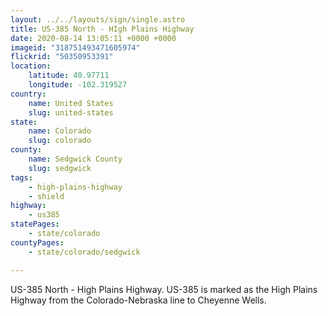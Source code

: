 ```yaml
---
layout: ../../layouts/sign/single.astro
title: US-385 North - HIgh Plains Highway
date: 2020-08-14 13:05:11 +0000 +0000
imageid: "318751493471605974"
flickrid: "50350953391"
location:
    latitude: 40.97711
    longitude: -102.319527
country:
    name: United States
    slug: united-states
state:
    name: Colorado
    slug: colorado
county:
    name: Sedgwick County
    slug: sedgwick
tags:
    - high-plains-highway
    - shield
highway:
    - us385
statePages:
    - state/colorado
countyPages:
    - state/colorado/sedgwick

---
```

US-385 North - High Plains Highway.  US-385 is marked as the High Plains Highway from the Colorado-Nebraska line to Cheyenne Wells.